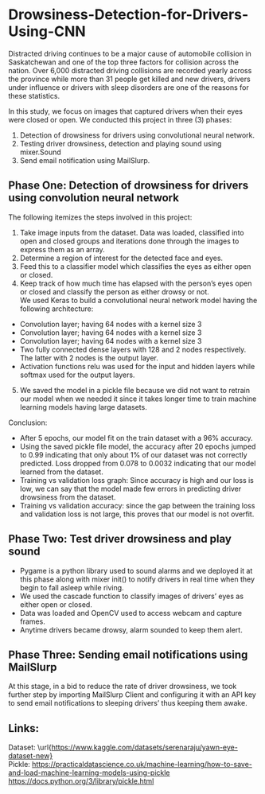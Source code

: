 # Drowsiness-Detection-for-Drivers-Using-CNN

Distracted driving continues to be a major cause of automobile collision in Saskatchewan and one
of the top three factors for collision across the nation. Over 6,000 distracted driving collisions are
recorded yearly across the province while more than 31 people get killed and new drivers, drivers
under influence or drivers with sleep disorders are one of the reasons for these statistics.

In this study, we focus on images that captured drivers when their eyes were closed or open.
We conducted this project in three (3) phases:

1. Detection of drowsiness for drivers using convolutional neural network.   
2. Testing driver drowsiness, detection and playing sound using mixer.Sound      
3. Send email notification using MailSlurp.    


## Phase One: Detection of drowsiness for drivers using convolution neural network
The following itemizes the steps involved in this project:

1. Take image inputs from the dataset. Data was loaded, classified into open and closed groups and iterations done through the images
to express them as an array.      
2. Determine a region of interest for the detected face and eyes.
3. Feed this to a classifier model which classifies the eyes as either open or closed.
4. Keep track of how much time has elapsed with the person’s eyes open or closed and classify the person as either drowsy or not.     
We used Keras to build a convolutional neural network model having the following architecture:   
  * Convolution layer; having 64 nodes with a kernel size 3    
  * Convolution layer; having 64 nodes with a kernel size 3    
  * Convolution layer; having 64 nodes with a kernel size 3   
  * Two fully connected dense layers with 128 and 2 nodes respectively. The latter with 2 nodes is the output layer.    
  * Activation functions relu was used for the input and hidden layers while softmax used for the output layers.     
5. We saved the model in a pickle file because we did not want to retrain our model when we needed it since it takes longer time to train machine learning models having large datasets.   

Conclusion:
* After 5 epochs, our model fit on the train dataset with a 96% accuracy.
* Using the saved pickle file model, the accuracy after 20 epochs jumped to 0.99 indicating that only about 1% of our dataset was not correctly predicted. Loss dropped from 0.078 to 0.0032 indicating that our model learned from the dataset.
* Training vs validation loss graph: Since accuracy is high and our loss is low, we can say that the model made few errors in predicting driver drowsiness from the dataset.
* Training vs validation accuracy: since the gap between the training loss and validation loss is not large, this proves that our model is not overfit.

## Phase Two: Test driver drowsiness and play sound

* Pygame is a python library used to sound alarms and we deployed it at this phase along with mixer init() to notify drivers in real time when they begin to fall asleep while riving.     
* We used the cascade function to classify images of drivers’ eyes as either open or closed.    
* Data was loaded and OpenCV used to access webcam and capture frames.   
* Anytime drivers became drowsy, alarm sounded to keep them alert.   

## Phase Three: Sending email notifications using MailSlurp

At this stage, in a bid to reduce the rate of driver drowsiness, we took further step by importing MailSlurp Client and configuring it with an API key to send email notifications to sleeping drivers’ thus keeping them awake. 


## Links:

Dataset: \url{https://www.kaggle.com/datasets/serenaraju/yawn-eye-dataset-new}   
Pickle: https://practicaldatascience.co.uk/machine-learning/how-to-save-and-load-machine-learning-models-using-pickle
https://docs.python.org/3/library/pickle.html
